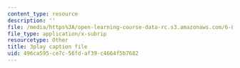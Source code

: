 ```yaml
---
content_type: resource
description: ''
file: /media/https%3A/open-learning-course-data-rc.s3.amazonaws.com/6-849-geometric-folding-algorithms-linkages-origami-polyhedra-fall-2012/496ca595ce7c56fdaf39c4664f5b7682_6-Zh8U1RRK4.vtt
file_type: application/x-subrip
resourcetype: Other
title: 3play caption file
uid: 496ca595-ce7c-56fd-af39-c4664f5b7682
---
```

